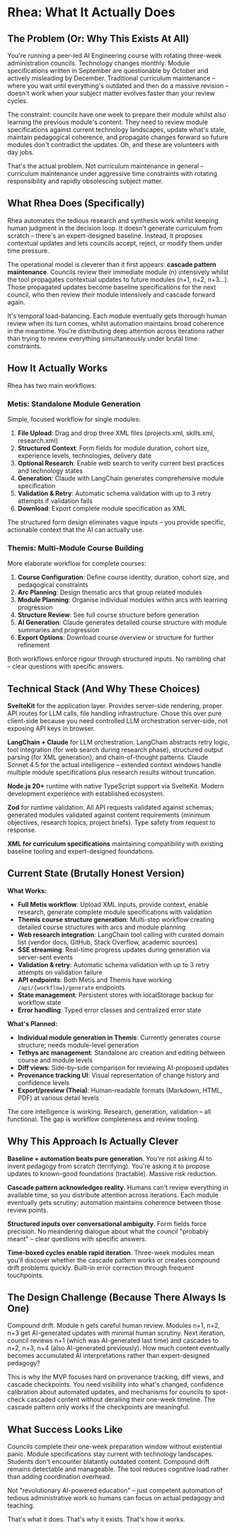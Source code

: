# Rhea: What It Actually Does

## The Problem (Or: Why This Exists At All)

You're running a peer-led AI Engineering course with rotating three-week administration councils. Technology changes monthly. Module specifications written in September are questionable by October and actively misleading by December. Traditional curriculum maintenance – where you wait until everything's outdated and then do a massive revision – doesn't work when your subject matter evolves faster than your review cycles.

The constraint: councils have one week to prepare their module whilst also learning the previous module's content. They need to review module specifications against current technology landscapes, update what's stale, maintain pedagogical coherence, and propagate changes forward so future modules don't contradict the updates. Oh, and these are volunteers with day jobs.

That's the actual problem. Not curriculum maintenance in general – curriculum maintenance under aggressive time constraints with rotating responsibility and rapidly obsolescing subject matter.

## What Rhea Does (Specifically)

Rhea automates the tedious research and synthesis work whilst keeping human judgment in the decision loop. It doesn't generate curriculum from scratch – there's an expert-designed baseline. Instead, it proposes contextual updates and lets councils accept, reject, or modify them under time pressure.

The operational model is cleverer than it first appears: **cascade pattern maintenance**. Councils review their immediate module (n) intensively whilst the tool propagates contextual updates to future modules (n+1, n+2, n+3...). Those propagated updates become baseline specifications for the next council, who then review *their* module intensively and cascade forward again.

It's temporal load-balancing. Each module eventually gets thorough human review when its turn comes, whilst automation maintains broad coherence in the meantime. You're distributing deep attention across iterations rather than trying to review everything simultaneously under brutal time constraints.

## How It Actually Works

Rhea has two main workflows:

### Metis: Standalone Module Generation

Simple, focused workflow for single modules:

1. **File Upload**: Drag and drop three XML files (projects.xml, skills.xml, research.xml)
2. **Structured Context**: Form fields for module duration, cohort size, experience levels, technologies, delivery date
3. **Optional Research**: Enable web search to verify current best practices and technology states
4. **Generation**: Claude with LangChain generates comprehensive module specification
5. **Validation & Retry**: Automatic schema validation with up to 3 retry attempts if validation fails
6. **Download**: Export complete module specification as XML

The structured form design eliminates vague inputs – you provide specific, actionable context that the AI can actually use.

### Themis: Multi-Module Course Building

More elaborate workflow for complete courses:

1. **Course Configuration**: Define course identity, duration, cohort size, and pedagogical constraints
2. **Arc Planning**: Design thematic arcs that group related modules
3. **Module Planning**: Organise individual modules within arcs with learning progression
4. **Structure Review**: See full course structure before generation
5. **AI Generation**: Claude generates detailed course structure with module summaries and progression
6. **Export Options**: Download course overview or structure for further refinement

Both workflows enforce rigour through structured inputs. No rambling chat – clear questions with specific answers.

## Technical Stack (And Why These Choices)

**SvelteKit** for the application layer. Provides server-side rendering, proper API routes for LLM calls, file handling infrastructure. Chose this over pure client-side because you need controlled LLM orchestration server-side, not exposing API keys in browser.

**LangChain + Claude** for LLM orchestration. LangChain abstracts retry logic, tool integration (for web search during research phase), structured output parsing (for XML generation), and chain-of-thought patterns. Claude Sonnet 4.5 for the actual intelligence – extended context windows handle multiple module specifications plus research results without truncation.

**Node.js 20+** runtime with native TypeScript support via SvelteKit. Modern development experience with established ecosystem.

**Zod** for runtime validation. All API requests validated against schemas; generated modules validated against content requirements (minimum objectives, research topics, project briefs). Type safety from request to response.

**XML for curriculum specifications** maintaining compatibility with existing baseline tooling and expert-designed foundations.

## Current State (Brutally Honest Version)

**What Works:**

- **Full Metis workflow**: Upload XML inputs, provide context, enable research, generate complete module specifications with validation
- **Themis course structure generation**: Multi-step workflow creating detailed course structures with arcs and module planning
- **Web research integration**: LangChain tool calling with curated domain list (vendor docs, GitHub, Stack Overflow, academic sources)
- **SSE streaming**: Real-time progress updates during generation via server-sent events
- **Validation & retry**: Automatic schema validation with up to 3 retry attempts on validation failure
- **API endpoints**: Both Metis and Themis have working `/api/{workflow}/generate` endpoints
- **State management**: Persistent stores with localStorage backup for workflow state
- **Error handling**: Typed error classes and centralized error state

**What's Planned:**

- **Individual module generation in Themis**: Currently generates course structure; needs module-level generation
- **Tethys arc management**: Standalone arc creation and editing between course and module levels
- **Diff views**: Side-by-side comparison for reviewing AI-proposed updates
- **Provenance tracking UI**: Visual representation of change history and confidence levels
- **Export/preview (Theia)**: Human-readable formats (Markdown, HTML, PDF) at various detail levels

The core intelligence is working. Research, generation, validation – all functional. The gap is workflow completeness and review tooling.

## Why This Approach Is Actually Clever

**Baseline + automation beats pure generation**. You're not asking AI to invent pedagogy from scratch (terrifying). You're asking it to propose updates to known-good foundations (tractable). Massive risk reduction.

**Cascade pattern acknowledges reality**. Humans can't review everything in available time, so you distribute attention across iterations. Each module eventually gets scrutiny; automation maintains coherence between those review points.

**Structured inputs over conversational ambiguity**. Form fields force precision. No meandering dialogue about what the council "probably meant" – clear questions with specific answers.

**Time-boxed cycles enable rapid iteration**. Three-week modules mean you'll discover whether the cascade pattern works or creates compound drift problems quickly. Built-in error correction through frequent touchpoints.

## The Design Challenge (Because There Always Is One)

Compound drift. Module n gets careful human review. Modules n+1, n+2, n+3 get AI-generated updates with minimal human scrutiny. Next iteration, council reviews n+1 (which was AI-generated last time) and cascades to n+2, n+3, n+4 (also AI-generated previously). How much content eventually becomes accumulated AI interpretations rather than expert-designed pedagogy?

This is why the MVP focuses hard on provenance tracking, diff views, and cascade checkpoints. You need visibility into what's changed, confidence calibration about automated updates, and mechanisms for councils to spot-check cascaded content without derailing their one-week timeline. The cascade pattern only works if the checkpoints are meaningful.

## What Success Looks Like

Councils complete their one-week preparation window without existential panic. Module specifications stay current with technology landscapes. Students don't encounter blatantly outdated content. Compound drift remains detectable and manageable. The tool reduces cognitive load rather than adding coordination overhead.

Not "revolutionary AI-powered education" – just competent automation of tedious administrative work so humans can focus on actual pedagogy and teaching.

That's what it does. That's why it exists. That's how it works.